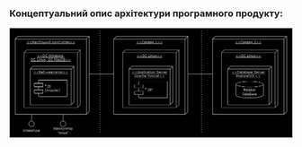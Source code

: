 ### Концептуальний опис архітектури програмного продукту:
![image](/1-SoftwareRequirements/1.5-SoftwareProjectPlanning/1.5.1-SoftwareArchitectConcept/SoftwareArchitectConcept.drawio.png)
